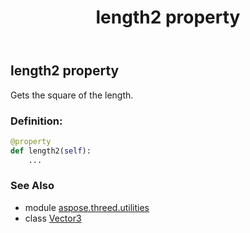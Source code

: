 ﻿---
title: length2 property
second_title: Aspose.3D for Python via .NET API References
description: 
type: docs
weight: 170
url: /python-net/aspose.threed.utilities/vector3/length2/
is_root: false
---

## length2 property


Gets the square of the length.
### Definition:
```python
@property
def length2(self):
    ...
```

### See Also
* module [aspose.threed.utilities](../../)
* class [Vector3](/3d/python-net/aspose.threed.utilities/vector3)

